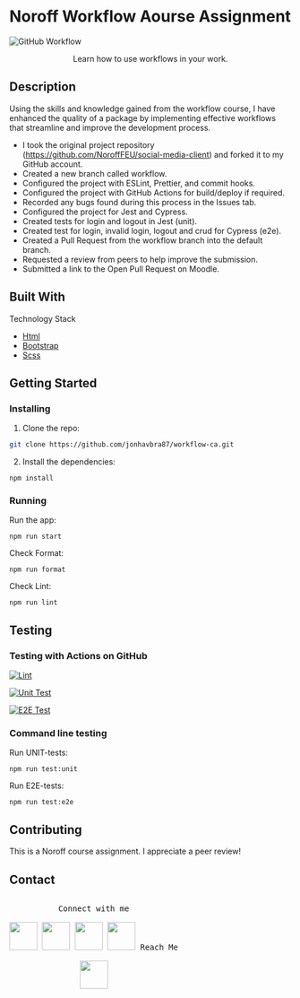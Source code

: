 # Noroff Workflow Aourse Assignment
![GitHub Workflow](https://kevinsguides.com/images/seriescontent/coding/devops/filemgmt/github-merges-conflicts-workflow/intro.webp)

<p align="center">
Learn how to use workflows in your work.
</p>

## Description

Using the skills and knowledge gained from the workflow course, I have enhanced the quality of a package by implementing effective workflows that streamline and improve the development process.

- I took the original project repository (https://github.com/NoroffFEU/social-media-client) and forked it to my GitHub account.
- Created a new branch called workflow.
- Configured the project with ESLint, Prettier, and commit hooks.
- Configured the project with GitHub Actions for build/deploy if required.
- Recorded any bugs found during this process in the Issues tab.
- Configured the project for Jest and Cypress.
- Created tests for login and logout in Jest (unit).
- Created test for login, invalid login, logout and crud for Cypress (e2e).
- Created a Pull Request from the workflow branch into the default branch.
- Requested a review from peers to help improve the submission.
- Submitted a link to the Open Pull Request on Moodle.

## Built With

Technology Stack

- [Html](https://developer.mozilla.org/en-US/docs/Web/HTML)
- [Bootstrap](https://getbootstrap.com)
- [Scss](https://sass-lang.com/)

## Getting Started

### Installing

1. Clone the repo:

```bash
git clone https://github.com/jonhavbra87/workflow-ca.git
```

2. Install the dependencies:

```
npm install
```

### Running

Run the app:

```
npm run start
```

Check Format:

```
npm run format
```

Check Lint:

```
npm run lint
```

## Testing

### Testing with Actions on GitHub

[![Lint](https://github.com/jonhavbra87/workflow-ca/actions/workflows/Lint.yml/badge.svg?branch=workflow)](https://github.com/jonhavbra87/workflow-ca/actions/workflows/Lint.yml)

[![Unit Test](https://github.com/jonhavbra87/workflow-ca/actions/workflows/Unit-Test.yml/badge.svg?branch=workflow)](https://github.com/jonhavbra87/workflow-ca/actions/workflows/Unit-Test.yml)

[![E2E Test](https://github.com/jonhavbra87/workflow-ca/actions/workflows/E2E-Test.yml/badge.svg?branch=workflow)](https://github.com/jonhavbra87/workflow-ca/actions/workflows/E2E-Test.yml)

### Command line testing
Run UNIT-tests:

```
npm run test:unit
```

Run E2E-tests:

```
npm run test:e2e
```

## Contributing

This is a Noroff course assignment. I appreciate a peer review!

## Contact

<p style="display: inline-block;" align="center" widht="80%">
  <kbd>
    <kbd>
     <kbd>Connect with me</kbd>
    <br>
    <br>
       <a href="https://no.linkedin.com/in/jon-are-haver%C3%A5en-bratt%C3%A5s-5a3805262?trk=people-guest_people_search-card"><img width="50px" src="https://camo.githubusercontent.com/6eeeae9698286e45eda5d2973026a896fd42fa7f4271bf31aa74e9557e82181a/68747470733a2f2f6564656e742e6769746875622e696f2f537570657254696e7949636f6e732f696d616765732f7376672f6c696e6b6564696e2e737667" /></a>
        <a href="https://www.discord.com"><img width="50px" src="https://camo.githubusercontent.com/f66a24788a2818b82624c61c17c513d16ea14ac6c579dd1c2b3ffe5df8c6cc22/68747470733a2f2f6564656e742e6769746875622e696f2f537570657254696e7949636f6e732f696d616765732f7376672f646973636f72642e737667" /></a>
     <a href="https://www.facebook.com"><img width="50px" src="https://camo.githubusercontent.com/05bf51513179d5b864921ba868f4bf54d2d74054f8f293f4569d969409b60a69/68747470733a2f2f6564656e742e6769746875622e696f2f537570657254696e7949636f6e732f696d616765732f7376672f66616365626f6f6b2e737667" /></a>
         <a href="https://www.instagram.com/jonareb87?igsh=MTAwdDEzZHFwMWFjbQ%3D%3D&utm_source=qr"><img width="50px" src="https://camo.githubusercontent.com/d94fd60f67ea9647bb508da87ad32b1eacd2bfb6745fac2be9869f9483bd0dca/68747470733a2f2f6564656e742e6769746875622e696f2f537570657254696e7949636f6e732f696d616765732f7376672f696e7374616772616d2e737667" /></a>
    </kbd>
        <kbd>
        <kbd>Reach Me</kbd>
        <br>
        <br>
<a href="mailto:mail@kongsvinger-it.no">
  <img width="50px" src="https://camo.githubusercontent.com/e626c5e6524798b6b31cb05eddba0fb781bd2f920f11fa3261692e61db288696/68747470733a2f2f6564656e742e6769746875622e696f2f537570657254696e7949636f6e732f696d616765732f7376672f6f75746c6f6f6b2e737667" />
</a>
    </kbd>
  </kbd>
</p>
